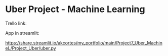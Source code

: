 # Uber Project - Machine Learning

Trello link:


App in streamlit:

https://share.streamlit.io/akcortes/my_portfolio/main/Project7_Uber_MachineL/Project_Uber/uber.py
